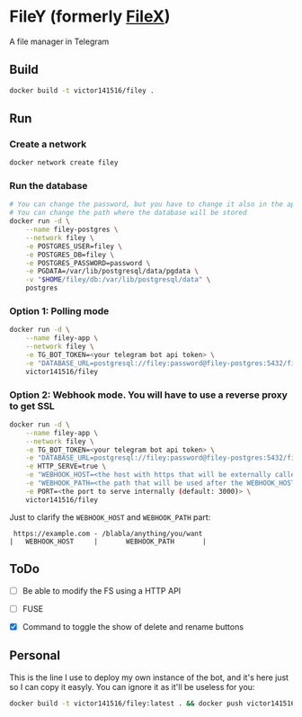 # FileY (formerly [FileX](https://github.com/victor141516/FileXbot-telegram))

A file manager in Telegram

## Build

```sh
docker build -t victor141516/filey .
```

## Run

### Create a network
```sh
docker network create filey
```

### Run the database
```sh
# You can change the password, but you have to change it also in the app container
# You can change the path where the database will be stored
docker run -d \
    --name filey-postgres \
    --network filey \
    -e POSTGRES_USER=filey \
    -e POSTGRES_DB=filey \
    -e POSTGRES_PASSWORD=password \
    -e PGDATA=/var/lib/postgresql/data/pgdata \
    -v "$HOME/filey/db:/var/lib/postgresql/data" \
    postgres
```

### Option 1: Polling mode
```sh
docker run -d \
    --name filey-app \
    --network filey \
    -e TG_BOT_TOKEN=<your telegram bot api token> \
    -e "DATABASE_URL=postgresql://filey:password@filey-postgres:5432/filey?schema=public" \
    victor141516/filey
```

### Option 2: Webhook mode. You will have to use a reverse proxy to get SSL
```sh
docker run -d \
    --name filey-app \
    --network filey \
    -e TG_BOT_TOKEN=<your telegram bot api token> \
    -e "DATABASE_URL=postgresql://filey:password@filey-postgres:5432/filey?schema=public" \
    -e HTTP_SERVE=true \
    -e "WEBHOOK_HOST=<the host with https that will be externally called by telegram servers>" \
    -e "WEBHOOK_PATH=<the path that will be used after the WEBHOOK_HOST part>" \
    -e PORT=<the port to serve internally (default: 3000)> \
    victor141516/filey
```

Just to clarify the `WEBHOOK_HOST` and `WEBHOOK_PATH` part:

```
 https://example.com - /blabla/anything/you/want
|   WEBHOOK_HOST     |       WEBHOOK_PATH       |

```


## ToDo

- [ ] Be able to modify the FS using a HTTP API
- [ ] FUSE
- [x] Command to toggle the show of delete and rename buttons


## Personal

This is the line I use to deploy my own instance of the bot, and it's here just so I can copy it easyly. You can ignore it as it'll be useless for you:

```sh
docker build -t victor141516/filey:latest . && docker push victor141516/filey:latest && ssh victor141516@viti.site 'zsh -i -c "docker-update-container filey-app"'
```
